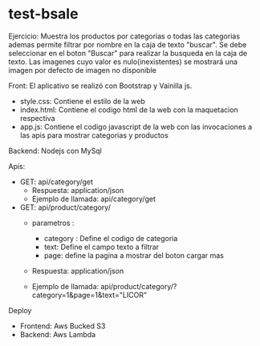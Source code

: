 # test-bsale

Ejercicio: Muestra los productos por categorias o todas las categorias ademas permite filtrar por nombre en la caja de texto "buscar". Se debe seleccionar en el boton "Buscar" para realizar la busqueda en la caja de texto. Las imagenes cuyo valor es nulo(inexistentes) se mostrará una imagen por defecto de imagen no disponible

Front: El aplicativo se realizó con Bootstrap y Vainilla js.
  -  style.css: Contiene el estilo de la web
  -  index.html: Contiene el codigo html de la web con la maquetacion respectiva
  -  app.js: Contiene el codigo javascript de la web con las invocaciones a las apis para mostrar categorias y productos

Backend: Nodejs con MySql

Apis:
- GET: api/category/get
  - Respuesta: application/json
  - Ejemplo de llamada: api/category/get
- GET: api/product/category/
  - parametros :
    - category : Define el codigo de categoria
    - text: Define el campo texto a filtrar
    - page: define la pagina a mostrar del boton cargar mas
    
  - Respuesta: application/json
  - Ejemplo de llamada: api/product/category/?category=1&page=1&text="LICOR"

Deploy
- Frontend: Aws Bucked S3
- Backend: Aws Lambda
